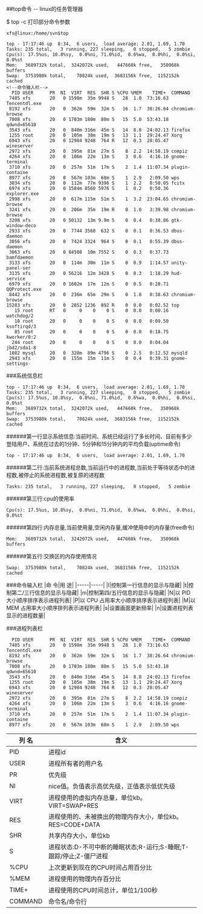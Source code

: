 ##top命令 -- linux的任务管理器

$ top -c 打印部分命令参数

```
xfs@linux:/home/svn$top

top - 17:17:46 up  8:34,  6 users,  load average: 2.01, 1.69, 1.70
Tasks: 235 total,   3 running, 227 sleeping,   0 stopped,   5 zombie
Cpu(s): 17.5%us, 10.8%sy,  0.0%ni, 71.0%id,  0.6%wa,  0.0%hi,  0.0%si,  0.0%st
Mem:   3689732k total,  3242072k used,   447660k free,   350968k buffers
Swap:  3753980k total,    70824k used,  3683156k free,  1152152k cached
<!--命令输入栏-->
  PID USER      PR  NI  VIRT  RES  SHR S %CPU %MEM    TIME+  COMMAND
 7485 xfs       20   0 1598m  35m 9948 S   28  1.0  73:16.63 Tencentdl.exe
 8192 xfs       20   0  362m  59m  32m S   16  1.7  38:26.64 chromium-browse
 7008 xfs       20   0 1703m 180m  80m S   15  5.0  53:43.18 qdwnd=65610
 3543 xfs       20   0  840m 316m  45m S   14  8.8  24:02.13 firefox
 1255 root      20   0  105m  38m  19m S   13  1.1  29:24.47 Xorg
 6943 xfs       20   0 12984 9248  764 R   12  0.3  28:05.47 wineserver
 2972 xfs       20   0  395m  81m  27m S    8  2.2  14:58.19 compiz
 4264 xfs       20   0  106m  22m  13m S    3  0.6   4:16.16 gnome-terminal
 3710 xfs       20   0  257m  51m  17m S    2  1.4  11:07.34 plugin-containe
 8977 xfs       20   0  567m 103m  68m S    1  2.9   2:09.50 wps
 3034 xfs       20   0  112m  77m 9396 S    1  2.2   0:50.05 fcitx
 6974 xfs       20   0 1584m 8560 5976 S    1  0.2   0:50.36 explorer.exe
 2998 xfs       20   0  617m 115m  51m S    1  3.2  23:04.65 chromium-browse
 3241 xfs       20   0  206m  35m  19m R    0  1.0   3:39.98 chromium-browse
 3208 xfs       20   0 50132  13m 9.9m S    0  0.4   0:38.86 gtk-window-deco
 2933 xfs       20   0  7744 3560  632 S    0  0.1   0:36.53 dbus-daemon
 3056 xfs       20   0  7424 3324  964 S    0  0.1   0:55.39 dbus-daemon
 3063 xfs       20   0 84508  10m 7552 S    0  0.3   0:37.73 bamfdaemon
 3133 xfs       20   0  114m  30m  11m S    0  0.9   1:14.57 unity-panel-ser
 3135 xfs       20   0 56216  12m 3428 S    0  0.3   1:18.29 hud-service
 6979 xfs       20   0 1602m  17m  12m S    0  0.5   0:28.71 QQProtect.exe
 8442 xfs       20   0  236m  65m  29m S    0  1.8   0:38.63 chromium-browse
15283 xfs       20   0  2852 1236  892 R    0  0.0   0:02.52 top
   15 root      RT   0     0    0    0 S    0  0.0   0:00.16 watchdog/2
   18 root      20   0     0    0    0 S    0  0.0   0:09.50 ksoftirqd/3
   85 root      20   0     0    0    0 S    0  0.0   0:18.75 kworker/0:2
  244 root      20   0     0    0    0 S    0  0.0   0:04.04 jbd2/sda1-8
 1082 mysql     20   0  328m  89m 4796 S    0  2.5   0:12.52 mysqld
 2943 xfs       20   0  155m  15m  11m S    0  0.4   0:39.31 gnome-settings-
```
###系统信息栏
```
top - 17:17:46 up  8:34,  6 users,  load average: 2.01, 1.69, 1.70
Tasks: 235 total,   3 running, 227 sleeping,   0 stopped,   5 zombie
Cpu(s): 17.5%us, 10.8%sy,  0.0%ni, 71.0%id,  0.6%wa,  0.0%hi,  0.0%si,  0.0%st
Mem:   3689732k total,  3242072k used,   447660k free,   350968k buffers
Swap:  3753980k total,    70824k used,  3683156k free,  1152152k cached
```
######第一行显示系统信息:当前时间、系统已经运行了多长时间、目前有多少登陆用户、系统在过去的1分钟、5分钟和15分钟内的平均负载(uptime命令)
```
top - 17:17:46 up  8:34,  6 users,  load average: 2.01, 1.69, 1.70
```
######第二行:当前系统进程总数,当前运行中的进程数,当前处于等待状态中的进程数,被停止的系统进程数,被复原的进程数
```
Tasks: 235 total,   3 running, 227 sleeping,   0 stopped,   5 zombie
```
######第三行:cpu的使用率
```
Cpu(s): 17.5%us, 10.8%sy,  0.0%ni, 71.0%id,  0.6%wa,  0.0%hi,  0.0%si,  0.0%st
```
######第四行:内存总量,当前使用量,空闲内存量,缓冲使用中的内存量(free命令)
```
Mem:   3689732k total,  3242072k used,   447660k free,   350968k buffers
```
######第五行:交换区的内存使用情况
```
Swap:  3753980k total,    70824k used,  3683156k free,  1152152k cached
```
###命令输入栏
|命 令|用 途|
|-----|-----|
|l|控制第一行信息的显示与隐藏|
|t|控制第二/三行信息的显示与隐藏|
|m|控制第四/五行信息的显示与隐藏|
|N|以 PID 大小顺序排序表示进程列表|
|P|以 CPU 占用率大小顺序排序表示进程列表|
|M|以 MEM 占用率大小顺序排列表示进程列表|
|s|设置画面更新频率|
|n|设置进程列表显示的进程数量|

###进程列表栏
```
  PID USER      PR  NI  VIRT  RES  SHR S %CPU %MEM    TIME+  COMMAND
 7485 xfs       20   0 1598m  35m 9948 S   28  1.0  73:16.63 Tencentdl.exe
 8192 xfs       20   0  362m  59m  32m S   16  1.7  38:26.64 chromium-browse
 7008 xfs       20   0 1703m 180m  80m S   15  5.0  53:43.18 qdwnd=65610
 3543 xfs       20   0  840m 316m  45m S   14  8.8  24:02.13 firefox
 1255 root      20   0  105m  38m  19m S   13  1.1  29:24.47 Xorg
 6943 xfs       20   0 12984 9248  764 R   12  0.3  28:05.47 wineserver
 2972 xfs       20   0  395m  81m  27m S    8  2.2  14:58.19 compiz
 4264 xfs       20   0  106m  22m  13m S    3  0.6   4:16.16 gnome-terminal
 3710 xfs       20   0  257m  51m  17m S    2  1.4  11:07.34 plugin-containe
 8977 xfs       20   0  567m 103m  68m S    1  2.9   2:09.50 wps
```
| 列 名 | 含义 |
|-------|------|
|  PID  |进程id|
| USER  |进程所有者的用户名|
|  PR   |优先级|
|  NI   |nice值。负值表示高优先级，正值表示低优先级|
| VIRT  |进程使用的虚拟内存总量，单位kb。VIRT=SWAP+RES|
|  RES  |进程使用的、未被换出的物理内存大小，单位kb。RES=CODE+DATA|
|  SHR  |共享内存大小，单位kb|
|   S   |进程状态:D-不可中断的睡眠状态;R-运行;S-睡眠;T-跟踪/停止;Z-僵尸进程|
| %CPU  |上次更新到现在的CPU时间占用百分比|
| %MEM  |进程使用的物理内存百分比|
| TIME+ |进程使用的CPU时间总计，单位1/100秒|
|COMMAND|命令名/命令行|
